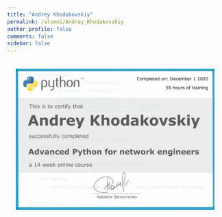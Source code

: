 ```yaml
---
title: "Andrey Khodakovskiy"
permalink: /alumni/Andrey_Khodakovskiy
author_profile: false
comments: false
sidebar: false
---
```


<div style="padding: 20px;">
  <img src="https://raw.githubusercontent.com/advpyneng/advpyneng.github.io/master/alumni/Andrey_Khodakovskiy.png" alt="Advanced Python for network engineers">
</div>

